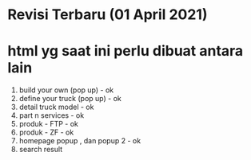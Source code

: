 # Revisi Terbaru (01 April 2021)

# html yg saat ini perlu dibuat antara lain

1. build your own (pop up) - ok
2. define your truck (pop up) - ok
3. detail truck model - ok
4. part n services - ok
5. produk - FTP - ok
6. produk - ZF - ok
7. homepage popup , dan popup 2 - ok
8. search result

